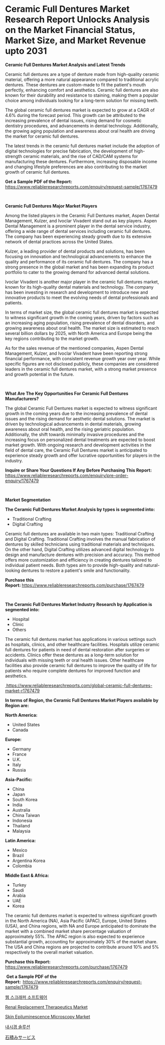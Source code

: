 <p><h1>Ceramic Full Dentures Market Research Report Unlocks Analysis on the Market Financial Status, Market Size, and Market Revenue upto 2031</h1></p><p><strong>Ceramic Full Dentures Market Analysis and Latest Trends</strong></p>
<p><p>Ceramic full dentures are a type of denture made from high-quality ceramic material, offering a more natural appearance compared to traditional acrylic dentures. These dentures are custom-made to fit the patient's mouth perfectly, enhancing comfort and aesthetics. Ceramic full dentures are also known for their durability and resistance to staining, making them a popular choice among individuals looking for a long-term solution for missing teeth.</p><p>The global ceramic full dentures market is expected to grow at a CAGR of 4.6% during the forecast period. This growth can be attributed to the increasing prevalence of dental issues, rising demand for cosmetic dentistry procedures, and advancements in dental technology. Additionally, the growing aging population and awareness about oral health are driving the market for ceramic full dentures.</p><p>The latest trends in the ceramic full dentures market include the adoption of digital technologies for precise fabrication, the development of high-strength ceramic materials, and the rise of CAD/CAM systems for manufacturing these dentures. Furthermore, increasing disposable income and changing lifestyle preferences are also contributing to the market growth of ceramic full dentures.</p></p>
<p><strong>Get a Sample PDF of the Report:&nbsp;</strong> <a href="https://www.reliableresearchreports.com/enquiry/request-sample/1767479">https://www.reliableresearchreports.com/enquiry/request-sample/1767479</a></p>
<p>&nbsp;</p>
<p><strong>Ceramic Full Dentures Major Market Players</strong></p>
<p><p>Among the listed players in the Ceramic Full Dentures market, Aspen Dental Management, Kulzer, and Ivoclar Vivadent stand out as key players. Aspen Dental Management is a prominent player in the dental service industry, offering a wide range of dental services including ceramic full dentures. The company has been experiencing steady growth due to its extensive network of dental practices across the United States.</p><p>Kulzer, a leading provider of dental products and solutions, has been focusing on innovation and technological advancements to enhance the quality and performance of its ceramic full dentures. The company has a strong presence in the global market and has been expanding its product portfolio to cater to the growing demand for advanced dental solutions.</p><p>Ivoclar Vivadent is another major player in the ceramic full dentures market, known for its high-quality dental materials and technology. The company has been investing in research and development to introduce new and innovative products to meet the evolving needs of dental professionals and patients.</p><p>In terms of market size, the global ceramic full dentures market is expected to witness significant growth in the coming years, driven by factors such as an increasing aging population, rising prevalence of dental disorders, and growing awareness about oral health. The market size is estimated to reach several billion dollars by 2025, with North America and Europe being the key regions contributing to the market growth.</p><p>As for the sales revenue of the mentioned companies, Aspen Dental Management, Kulzer, and Ivoclar Vivadent have been reporting strong financial performance, with consistent revenue growth year over year. While specific figures are not disclosed publicly, these companies are considered leaders in the ceramic full dentures market, with a strong market presence and growth potential in the future.</p></p>
<p>&nbsp;</p>
<p><strong>What Are The Key Opportunities For Ceramic Full Dentures Manufacturers?</strong></p>
<p><p>The global Ceramic Full Dentures market is expected to witness significant growth in the coming years due to the increasing prevalence of dental issues and the rising demand for aesthetic dental solutions. The market is driven by technological advancements in dental materials, growing awareness about oral health, and the rising geriatric population. Additionally, the shift towards minimally invasive procedures and the increasing focus on personalized dental treatments are expected to boost market growth. With ongoing research and development activities in the field of dental care, the Ceramic Full Dentures market is anticipated to experience steady growth and offer lucrative opportunities for players in the industry.</p></p>
<p><strong>Inquire or Share Your Questions If Any Before Purchasing This Report:</strong> <a href="https://www.reliableresearchreports.com/enquiry/pre-order-enquiry/1767479">https://www.reliableresearchreports.com/enquiry/pre-order-enquiry/1767479</a></p>
<p>&nbsp;</p>
<p><strong>Market Segmentation</strong></p>
<p><strong>The Ceramic Full Dentures Market Analysis by types is segmented into:</strong></p>
<p><ul><li>Traditional Crafting</li><li>Digital Crafting</li></ul></p>
<p><p>Ceramic full dentures are available in two main types: Traditional Crafting and Digital Crafting. Traditional Crafting involves the manual fabrication of dentures by skilled technicians using traditional materials and techniques. On the other hand, Digital Crafting utilizes advanced digital technology to design and manufacture dentures with precision and accuracy. This method offers more customization and efficiency in creating dentures tailored to individual patient needs. Both types aim to provide high-quality and natural-looking dentures to restore a patient's smile and functionality.</p></p>
<p><strong>Purchase this Report:&nbsp;</strong><a href="https://www.reliableresearchreports.com/purchase/1767479">https://www.reliableresearchreports.com/purchase/1767479</a></p>
<p>&nbsp;</p>
<p><strong>The Ceramic Full Dentures Market Industry Research by Application is segmented into:</strong></p>
<p><ul><li>Hospital</li><li>Clinic</li><li>Others</li></ul></p>
<p><p>The ceramic full dentures market has applications in various settings such as hospitals, clinics, and other healthcare facilities. Hospitals utilize ceramic full dentures for patients in need of dental restoration after surgeries or accidents. Clinics offer these dentures as a long-term solution for individuals with missing teeth or oral health issues. Other healthcare facilities also provide ceramic full dentures to improve the quality of life for patients who require complete dentures for improved function and aesthetics.</p></p>
<p><a href="https://www.reliableresearchreports.com/global-ceramic-full-dentures-market-r1767479">&nbsp;https://www.reliableresearchreports.com/global-ceramic-full-dentures-market-r1767479</a></p>
<p><strong>In terms of Region, the Ceramic Full Dentures Market Players available by Region are:</strong></p>
<p>
    <p> <strong> North America: </strong>
        <ul>
            <li>United States</li>
            <li>Canada</li>
        </ul>
        </p> 
    <p> <strong> Europe: </strong>
        <ul>
            <li>Germany</li>
            <li>France</li>
            <li>U.K.</li>
            <li>Italy</li>
            <li>Russia</li>
        </ul>
        </p> 
    <p> <strong> Asia-Pacific: </strong>
        <ul>
            <li>China</li>
            <li>Japan</li>
            <li>South Korea</li>
            <li>India</li>
            <li>Australia</li>
            <li>China Taiwan</li>
            <li>Indonesia</li>
            <li>Thailand</li>
            <li>Malaysia</li>
        </ul>
        </p> 
    <p> <strong> Latin America: </strong>
        <ul>
            <li>Mexico</li>
            <li>Brazil</li>
            <li>Argentina Korea</li>
            <li>Colombia</li>
        </ul>
        </p> 
    <p> <strong> Middle East & Africa: </strong>
        <ul>
            <li>Turkey</li>
            <li>Saudi</li>
            <li>Arabia</li>
            <li>UAE</li>
            <li>Korea</li>
        </ul>
    </p>
    </p>
<p><p>The ceramic full dentures market is expected to witness significant growth in the North America (NA), Asia Pacific (APAC), Europe, United States (USA), and China regions, with NA and Europe anticipated to dominate the market with a combined market share percentage valuation of approximately 55%. The APAC region is also expected to experience substantial growth, accounting for approximately 30% of the market share. The USA and China regions are projected to contribute around 10% and 5% respectively to the overall market valuation.</p></p>
<p><strong>Purchase this Report: </strong><a href="https://www.reliableresearchreports.com/purchase/1767479">https://www.reliableresearchreports.com/purchase/1767479</a></p>
<p>&nbsp;<strong>Get a Sample PDF of the Report:&nbsp;&nbsp;</strong><a href="https://www.reliableresearchreports.com/enquiry/request-sample/1767479">https://www.reliableresearchreports.com/enquiry/request-sample/1767479</a></p>
<p><strong></strong></p>
<p><p><a href="https://github.com/valroy852/Market-Research-Report-List-1/blob/main/457488846753.md">웹 스크래퍼 소프트웨어</a></p><p><a href="https://github.com/pjcfca/Market-Research-Report-List-2/blob/main/renal-replacement-therapeutics-market.md">Renal Replacement Therapeutics Market</a></p><p><a href="https://github.com/wusalecollins540tpqoz/Market-Research-Report-List-2/blob/main/skin-epiluminescence-microscopy-market.md">Skin Epiluminescence Microscopy Market</a></p><p><a href="https://github.com/royErdmtyan906778/Market-Research-Report-List-1/blob/main/589414546752.md">내시경 솔루션</a></p><p><a href="https://medium.com/@maureenbiologist34/%E7%9F%B3%E5%B7%A5%E3%82%B5%E3%83%BC%E3%83%93%E3%82%B9%E5%B8%82%E5%A0%B4%E3%81%AE%E6%B4%9E%E5%AF%9F-%E5%B8%82%E5%A0%B4%E5%8B%95%E5%90%91-%E6%88%90%E9%95%B7-2024%E5%B9%B4%E3%81%8B%E3%82%892031%E5%B9%B4%E3%81%BE%E3%81%A7%E3%81%AE%E4%BA%88%E6%B8%AC-ca18bfe1d3d3">石積みサービス</a></p></p>